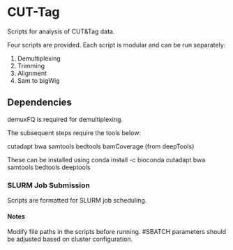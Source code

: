 # CUT-Tag
Scripts for analysis of CUT&Tag data. 

Four scripts are provided. Each script is modular and can be run separately:
1. Demultiplexing
2. Trimming
3. Alignment
4. Sam to bigWig 

## Dependencies
demuxFQ is required for demultiplexing. 

The subsequent steps require the tools below:

cutadapt
bwa
samtools
bedtools
bamCoverage (from deepTools)

These can be installed using
conda install -c bioconda cutadapt bwa samtools bedtools deeptools

### SLURM Job Submission
Scripts are formatted for SLURM job scheduling.

#### Notes
Modify file paths in the scripts before running.
#SBATCH parameters should be adjusted based on cluster configuration.
